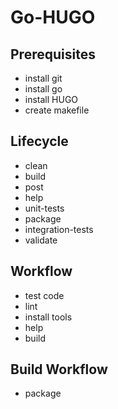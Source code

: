 # Go-HUGO

## Prerequisites

- install git
- install go
- install HUGO
- create makefile

## Lifecycle

- clean
- build
- post
- help
- unit-tests
- package
- integration-tests
- validate

## Workflow

- test code
- lint
- install tools
- help
- build

## Build Workflow

- package
